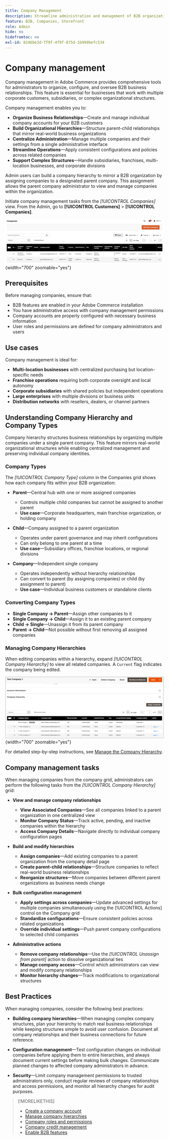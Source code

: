 ```yaml
---
title: Company Management
description: Streamline administration and management of B2B organizations with complex operational models.
feature: B2B, Companies, Storefront
role: Admin
hide: no
hidefromtoc: no
exl-id: 8246be3d-ff9f-4f9f-875d-1b999befc534
---
```

# Company management

Company management in Adobe Commerce provides comprehensive tools for administrators to organize, configure, and oversee B2B business relationships. This feature is essential for businesses that work with multiple corporate customers, subsidiaries, or complex organizational structures.

Company management enables you to:

* **Organize Business Relationships**—Create and manage individual company accounts for your B2B customers
* **Build Organizational Hierarchies**—Structure parent-child relationships that mirror real-world business organizations
* **Centralize Administration**—Manage multiple companies and their settings from a single administrative interface
* **Streamline Operations**—Apply consistent configurations and policies across related companies
* **Support Complex Structures**—Handle subsidiaries, franchises, multi-location businesses, and corporate divisions

Admin users can build a company hierarchy to mirror a B2B organization by assigning companies to a designated parent company. This assignment allows the parent company administrator to view and manage companies within the organization.

Initiate company management tasks from the *[!UICONTROL Companies]* view. From the Admin, go to  **[!UICONTROL Customers]** > **[!UICONTROL Companies]**.

![B2B Manage Companies Grid](./assets/companies-grid-view.png){width="700" zoomable="yes"}

## Prerequisites

Before managing companies, ensure that:

* B2B features are enabled in your Adobe Commerce installation
* You have administrative access with company management permissions
* Company accounts are properly configured with necessary business information
* User roles and permissions are defined for company administrators and users

## Use cases

Company management is ideal for:

* **Multi-location businesses** with centralized purchasing but location-specific needs
* **Franchise operations** requiring both corporate oversight and local autonomy
* **Corporate subsidiaries** with shared policies but independent operations
* **Large enterprises** with multiple divisions or business units
* **Distribution networks** with resellers, dealers, or channel partners

## Understanding Company Hierarchy and Company Types

Company hierarchy structures business relationships by organizing multiple companies under a single parent company. This feature mirrors real-world organizational structures while enabling centralized management and preserving individual company identities.

### Company Types

The *[!UICONTROL Company Type]* column in the Companies grid shows how each company fits within your B2B organization:

* **Parent**—Central hub with one or more assigned companies
  * Controls multiple child companies but cannot be assigned to another parent
  * **Use case**—Corporate headquarters, main franchise organization, or holding company

* **Child**—Company assigned to a parent organization
  * Operates under parent governance and may inherit configurations
  * Can only belong to one parent at a time
  * **Use case**—Subsidiary offices, franchise locations, or regional divisions

* **Company**—Independent single company
  * Operates independently without hierarchy relationships
  * Can convert to parent (by assigning companies) or child (by assignment to parent)
  * **Use case**—Individual business customers or standalone clients

### Converting Company Types

* **Single Company → Parent**—Assign other companies to it
* **Single Company → Child**—Assign it to an existing parent company
* **Child → Single**—Unassign it from its parent company
* **Parent → Child**—Not possible without first removing all assigned companies

### Managing Company Hierarchies

When editing companies within a hierarchy, expand *[!UICONTROL Company Hierarchy]* to view all related companies. A `Current` flag indicates the company being edited.

![B2B Company Hierarchy grid](./assets/company-detail-hierarchy-current-flag.png){width="700" zoomable="yes"}

For detailed step-by-step instructions, see [Manage the Company Hierarchy](manage-company-hierarchy.md).

## Company management tasks

When managing companies from the company grid, administrators can perform the following tasks from the *[!UICONTROL Company Hierarchy]* grid:

* **View and manage company relationships**
  * **View Associated Companies**—See all companies linked to a parent organization in one centralized view
  * **Monitor Company Status**—Track active, pending, and inactive companies within the hierarchy
  * **Access Company Details**—Navigate directly to individual company configuration pages

* **Build and modify hierarchies**
  * **Assign companies**—Add existing companies to a parent organization from the company detail page
  * **Create parent-child relationships**—Structure companies to reflect real-world business relationships
  * **Reorganize structures**—Move companies between different parent organizations as business needs change

* **Bulk configuration management**
  * **Apply settings across companies**—Update advanced settings for multiple companies simultaneously using the [!UICONTROL Actions] control on the Company grid
  * **Standardize configurations**—Ensure consistent policies across related organizations
  * **Override individual settings**—Push parent company configurations to selected child companies

* **Administrative actions**
  * **Remove company relationships**—Use the *[!UICONTROL Unassign from parent]* action to dissolve organizational ties
  * **Manage company access**—Control which administrators can view and modify company relationships
  * **Monitor hierarchy changes**—Track modifications to organizational structures

## Best Practices

When managing companies, consider the following best practices:

* **Building company hierarchies**—When managing complex company structures, plan your hierarchy to match real business relationships while keeping structures simple to avoid user confusion. Document all company relationships and their business connections for future reference.

* **Configuration management**—Test configuration changes on individual companies before applying them to entire hierarchies, and always document current settings before making bulk changes. Communicate planned changes to affected company administrators in advance.

* **Security**—Limit company management permissions to trusted administrators only, conduct regular reviews of company relationships and access permissions, and monitor all hierarchy changes for audit purposes.

>[!MORELIKETHIS]
>
>* [Create a company account](account-company-create.md)
>* [Manage company hierarchies](manage-company-hierarchy.md)
>* [Company roles and permissions](account-company-roles-permissions.md)
>* [Company credit management](credit-company.md)
>* [Enable B2B features](enable-basic-features.md)
